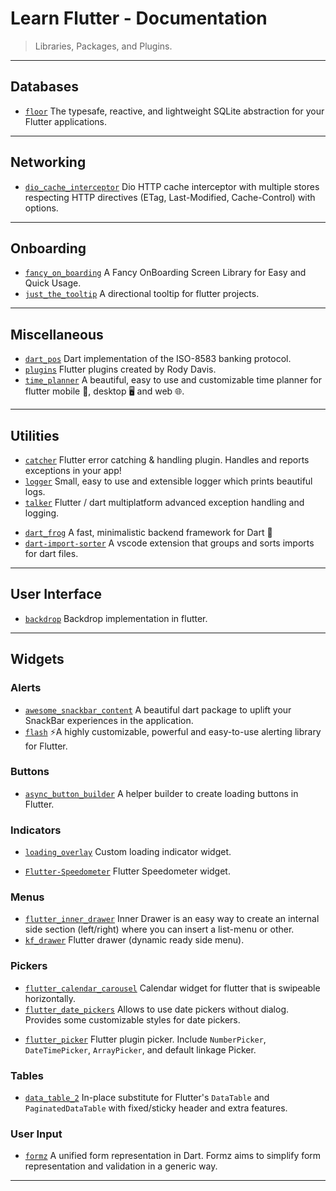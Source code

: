# Learn Flutter - Documentation

> Libraries, Packages, and Plugins.

---

## Databases

* [`floor`](https://github.com/vitusortner/floor) The typesafe, reactive, and lightweight SQLite abstraction for your Flutter applications.

---

## Networking

* [`dio_cache_interceptor`](https://github.com/llfbandit/dio_cache_interceptor) Dio HTTP cache interceptor with multiple stores respecting HTTP directives (ETag, Last-Modified, Cache-Control) with options.

---

## Onboarding

* [`fancy_on_boarding`](https://github.com/xsahil03x/fancy_on_boarding) A Fancy OnBoarding Screen Library for Easy and Quick Usage.
* [`just_the_tooltip`](https://github.com/Nolence/just_the_tooltip) A directional tooltip for flutter projects.

---

## Miscellaneous

* [`dart_pos`](https://github.com/xclud/dart_pos) Dart implementation of the ISO-8583 banking protocol.
* [`plugins`](https://github.com/rodydavis/plugins) Flutter plugins created by Rody Davis.
* [`time_planner`](https://github.com/Jamalianpour/time_planner) A beautiful, easy to use and customizable time planner for flutter mobile 📱, desktop 🖥 and web 🌐.

---

## Utilities

* [`catcher`](https://github.com/jhomlala/catcher) Flutter error catching & handling plugin. Handles and reports exceptions in your app!
* [`logger`](https://github.com/leisim/logger) Small, easy to use and extensible logger which prints beautiful logs.
* [`talker`](https://github.com/Frezyx/talker) Flutter / dart multiplatform advanced exception handling and logging.

[](.)

* [`dart_frog`](https://github.com/VeryGoodOpenSource/dart_frog) A fast, minimalistic backend framework for Dart 🎯
* [`dart-import-sorter`](https://github.com/aziznal/dart-import-sorter) A vscode extension that groups and sorts imports for dart files.

---

## User Interface

* [`backdrop`](https://github.com/fluttercommunity/backdrop) Backdrop implementation in flutter.

---

## Widgets

### Alerts

* [`awesome_snackbar_content`](https://github.com/mhmzdev/awesome_snackbar_content) A beautiful dart package to uplift your SnackBar experiences in the application.
* [`flash`](https://github.com/sososdk/flash) ⚡️A highly customizable, powerful and easy-to-use alerting library for Flutter.

### Buttons

* [`async_button_builder`](https://github.com/Nolence/async_button_builder) A helper builder to create loading buttons in Flutter.

### Indicators

* [`loading_overlay`](https://github.com/rodrigobastosv/loading_overlay) Custom loading indicator widget.

[](.)

* [`Flutter-Speedometer`](https://github.com/ltdangkhoa/Flutter-Speedometer) Flutter Speedometer widget.

### Menus

* [`flutter_inner_drawer`](https://github.com/Dn-a/flutter_inner_drawer) Inner Drawer is an easy way to create an internal side section (left/right) where you can insert a list-menu or other.
* [`kf_drawer`](https://github.com/qqmikey/kf_drawer) Flutter drawer (dynamic ready side menu).

### Pickers

* [`flutter_calendar_carousel`](https://github.com/dooboolab/flutter_calendar_carousel) Calendar widget for flutter that is swipeable horizontally.
* [`flutter_date_pickers`](https://github.com/MariaMelnik/flutter_date_pickers) Allows to use date pickers without dialog. Provides some customizable styles for date pickers.

[](.)

* [`flutter_picker`](https://github.com/yangyxd/flutter_picker) Flutter plugin picker. Include `NumberPicker`, `DateTimePicker`, `ArrayPicker`, and default linkage Picker.

### Tables

* [`data_table_2`](https://github.com/maxim-saplin/data_table_2) In-place substitute for Flutter's `DataTable` and `PaginatedDataTable` with fixed/sticky header and extra features.

### User Input

* [`formz`](https://github.com/VeryGoodOpenSource/formz) A unified form representation in Dart. Formz aims to simplify form representation and validation in a generic way.

---
